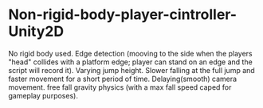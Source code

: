 # Non-rigid-body-player-cintroller-Unity2D

No rigid body used.
Edge detection (mooving to the side when the players "head" collides with a platform edge; player can stand on an edge and the script will record it).
Varying jump height.
Slower falling at the full jump and faster movement for a short period of time.
Delaying(smooth) camera movement.
free fall gravity physics (with a max fall speed caped for gameplay purposes).

